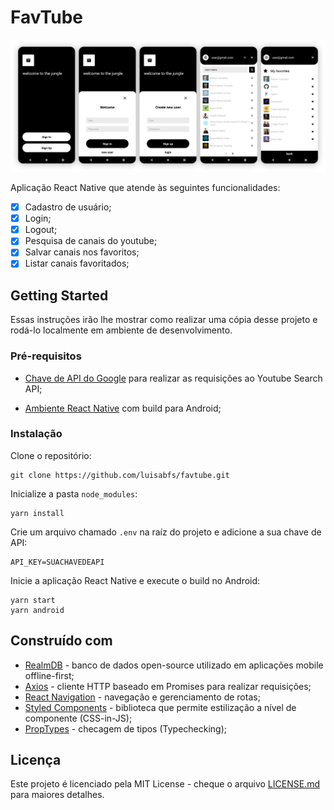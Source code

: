 # FavTube

![FavTube interface](src/assets/print.png)

Aplicação React Native que atende às seguintes funcionalidades:

- [x] Cadastro de usuário;
- [x] Login;
- [x] Logout;
- [x] Pesquisa de canais do youtube;
- [x] Salvar canais nos favoritos;
- [x] Listar canais favoritados;

## Getting Started

Essas instruções irão lhe mostrar como realizar uma cópia desse projeto e rodá-lo localmente em ambiente de desenvolvimento.

### Pré-requisitos

- [Chave de API do Google](https://developers.google.com/youtube/v3/getting-started?hl=pt_br) para realizar as requisições ao Youtube Search API;

- [Ambiente React Native](https://react-native.rocketseat.dev/) com build para Android;

### Instalação

Clone o repositório:

```
git clone https://github.com/luisabfs/favtube.git
```

Inicialize a pasta `node_modules`:

```
yarn install
```

Crie um arquivo chamado `.env` na raíz do projeto e adicione a sua chave de API:

```env
API_KEY=SUACHAVEDEAPI
```

Inicie a aplicação React Native e execute o build no Android:

```
yarn start
yarn android
```

## Construído com

* [RealmDB](https://realm.io/docs/javascript/latest/) - banco de dados open-source utilizado em aplicações mobile offline-first;
* [Axios](https://github.com/axios/axios) - cliente HTTP baseado em Promises para realizar requisições;
* [React Navigation](https://reactnavigation.org/docs/getting-started) - navegação e gerenciamento de rotas;
* [Styled Components](https://rometools.github.io/rome/) - biblioteca que permite estilização a nível de componente (CSS-in-JS);
* [PropTypes](https://github.com/facebook/prop-types) - checagem de tipos (Typechecking);

## Licença

Este projeto é licenciado pela MIT License - cheque o arquivo [LICENSE.md](LICENSE.md) para maiores detalhes.
